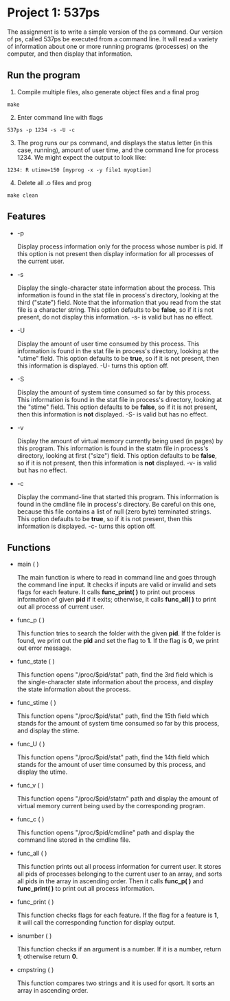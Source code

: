 # Project 1: 537ps

The assignment is to write a simple version of the ps command. Our version of ps, called 537ps be executed from a command line. It will read a variety of information about one or more running programs (processes) on the computer, and then display that information.

## Run the program

1. Compile multiple files, also generate object files and a final prog

```
make
```

2. Enter command line with flags

```
537ps -p 1234 -s -U -c
```

3. The prog runs our ps command, and displays the status letter (in this case, running), amount of user time, and the command line for process 1234. We might expect the output to look like:

```
1234: R utime=150 [myprog -x -y file1 myoption]
```
4. Delete all .o files and prog

```
make clean
```

## Features

* -p <pid>

    Display process information only for the process whose number is pid. If this option is not present then display information for all processes of the current user.
    
* -s

    Display the single-character state information about the process. This information is found in the stat file in process's directory, looking at the third ("state") field. Note that the information that you read from the stat file is a character string. This option defaults to be **false**, so if it is not present, do not display this information. -s- is valid but has no effect.

* -U

    Display the amount of user time consumed by this process. This information is found in the stat file in process's directory, looking at the "utime" field. This option defaults to be **true**, so if it is not present, then this information is displayed. -U- turns this option off.
* -S

    Display the amount of system time consumed so far by this process. This information is found in the stat file in process's directory, looking at the "stime" field. This option defaults to be **false**, so if it is not present, then this information is **not** displayed. -S- is valid but has no effect.
    
* -v

    Display the amount of virtual memory currently being used (in pages) by this program. This information is found in the statm file in process's directory, looking at first ("size") field. This option defaults to be **false**, so if it is not present, then this information is **not** displayed. -v- is valid but has no effect.
    
* -c

    Display the command-line that started this program. This information is found in the cmdline file in process's directory. Be careful on this one, because this file contains a list of null (zero byte) terminated strings. This option defaults to be **true**, so if it is not present, then this information is displayed. -c- turns this option off.

## Functions

* main ( )

    The main function is where to read in command line and goes through the command line input. It checks if inputs are valid or invalid and sets flags for each feature. It calls **func_print( )** to print out process information of given **pid** if it exits; otherwise, it calls **func_all( )** to print out all process of current user.
    
* func_p ( )

    This function tries to search the folder with the given **pid**. If the folder is found, we print out the **pid** and set the flag to **1**. If the flag is **0**, we print out error message.

* func_state ( )

    This function opens "/proc/$pid/stat" path, find the 3rd field which is the single-character state information about the process,  and display the state information about the process.

* func_stime ( )

    This function opens "/proc/$pid/stat" path, find the 15th field which stands for the amount of system time consumed so far by this process, and display the stime.

* func_U ( )

    This function opens "/proc/$pid/stat" path, find the 14th field which stands for the amount of user time consumed by this process, and display the utime.

* func_v ( )

    This function opens "/proc/$pid/statm" path and display the amount of virtual memory current being used by the corresponding program.
    
* func_c ( )

    This function opens "/proc/$pid/cmdline" path and display the command line stored in the cmdline file.
    
* func_all ( )

    This function prints out all process information for current user. It stores all pids of processes belonging to the current user to an array, and sorts all pids in the array in ascending order. Then it calls **func_p( )** and **func_print( )** to print out all process information.

* func_print ( )

    This function checks flags for each feature. If the flag for a feature is **1**, it will call the corresponding function for display output.

* isnumber ( )

    This function checks if an argument is a number. If it is a number, return **1**; otherwise return **0**.

* cmpstring ( )

    This function compares two strings and it is used for qsort. It sorts an array in ascending order.

